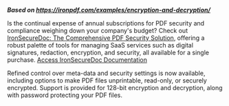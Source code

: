 ***Based on <https://ironpdf.com/examples/encryption-and-decryption/>***

<div class="alert alert-info iron-variant-1" role="alert">
	Is the continual expense of annual subscriptions for PDF security and compliance weighing down your company's budget? Check out <a href="https://ironsoftware.com/enterprise/securedoc/">IronSecureDoc: The Comprehensive PDF Security Solution</a>, offering a robust palette of tools for managing SaaS services such as digital signatures, redaction, encryption, and security, all available for a single purchase. <a href="https://ironsoftware.com/enterprise/securedoc/docs/">Access IronSecureDoc Documentation</a>
</div>

Refined control over meta-data and security settings is now available, including options to make PDF files unprintable, read-only, or securely encrypted. Support is provided for 128-bit encryption and decryption, along with password protecting your PDF files.